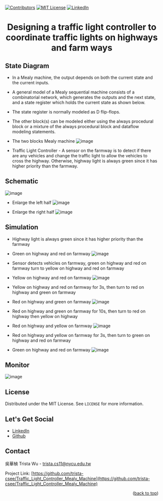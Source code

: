 <a name="readme-top"></a>
<!-- PROJECT SHIELDS -->
[![Contributors][contributors-shield]]()
[![MIT License][license-shield]][license-url]
[![LinkedIn][linkedin-shield]][linkedin-url]

<!-- PROJECT Name --> 
<h1 align="center">Designing a traffic light controller to coordinate traffic lights on highways and farm ways</h1>

<!--  State Diagram -->
## State Diagram
* In a Mealy machine, the output depends on both the current state and the current inputs.
* A general model of a Mealy sequential machine consists of a combinatorial network, which generates the outputs and the next state, and a state register which holds the current state as shown below.
* The state register is normally modeled as D flip-flops.
* The other block(s) can be modeled either using the always procedural block or a mixture of the always procedural block and dataflow modeling statements.

* The two blocks Mealy machine
![image](https://github.com/trista-csee/Traffic_Light_Controller_Mealy_Machine/blob/main/two%20blocks%20Mealy%20machine.png)

* Traffic Light Controller - 
A sensor on the farmway is to detect if there are any vehicles 
and change the traffic light to allow the vehicles to cross the highway. 
Otherwise, highway light is always green since it has higher priority than the farmway. 

<!-- Schematic -->
## Schematic
![image](https://github.com/trista-csee/Traffic_Light_Controller_Mealy_Machine/blob/main/Schmatic_all.png)

* Enlarge the left half
![image](https://github.com/trista-csee/Traffic_Light_Controller_Mealy_Machine/blob/main/Schmatic_left.png)

* Enlarge the right half
![image](https://github.com/trista-csee/Traffic_Light_Controller_Mealy_Machine/blob/main/Schmatic_right.png)

<!-- Simulation -->
## Simulation
* Highway light is always green since it has higher priority than the farmway
* Green on highway and red on farmway
![image](https://github.com/trista-csee/Traffic_Light_Controller_Mealy_Machine/blob/main/HGRE_FRED.png)

* Sensor detects vehicles on farmway, green on highway and red on farmway turn to yellow on highway and red on farmway
* Yellow on highway and red on farmway
![image](https://github.com/trista-csee/Traffic_Light_Controller_Mealy_Machine/blob/main/sensor_HYEL_FRED.png)

* Yellow on highway and red on farmway for 3s, then turn to red on highway and green on farmway
* Red on highway and green on farmway
![image](https://github.com/trista-csee/Traffic_Light_Controller_Mealy_Machine/blob/main/delay3s1_HRED_FGRE.png)

* Red on highway and green on farmway for 10s, then turn to red on highway then yellow on highway
* Red on highway and yellow on farmway
![image](https://github.com/trista-csee/Traffic_Light_Controller_Mealy_Machine/blob/main/delay10s_HRED_FYEL.png)

* Red on highway and yellow on farmway for 3s, then turn to green on highway and red on farmway
* Green on highway and red on farmway
![image](https://github.com/trista-csee/Traffic_Light_Controller_Mealy_Machine/blob/main/delay3s2_HGRE_FRED.png)

<!-- Monitor -->
## Monitor
![image](https://github.com/trista-csee/Traffic_Light_Controller_Mealy_Machine/blob/main/Monitor.png)

<!-- LICENSE -->
## License
Distributed under the MIT License. See `LICENSE` for more information.

<!-- LET'S GET SOCIAL -->
## Let's Get Social
* [LinkedIn](https://www.linkedin.com/in/hua-chen-wu-363252241/)
* [Github](https://github.com/trista-csee)

<!-- CONTACT -->
## Contact
吳華楨 Trista Wu - trista.cs11@nycu.edu.tw

Project Link: [https://github.com/trista-csee/Traffic_Light_Controller_Mealy_Machine](https://github.com/trista-csee/Traffic_Light_Controller_Mealy_Machine)

<p align="right">(<a href="#readme-top">back to top</a>)</p>

<!-- MARKDOWN LINKS & IMAGES -->
[contributors-shield]: https://img.shields.io/badge/contributors-1-orange.svg?style=flat-square
[license-shield]: https://img.shields.io/badge/license-MIT-blue.svg?style=flat-square
[license-url]: https://choosealicense.com/licenses/mit
[linkedin-shield]: https://img.shields.io/badge/-LinkedIn-black.svg?style=flat-square&logo=linkedin&colorB=555
[linkedin-url]: https://www.linkedin.com/in/hua-chen-wu-363252241/
[product-screenshot]: ./images/projects/portfolio.jpg

